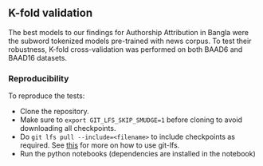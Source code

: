 ## K-fold validation

The best models to our findings for Authorship Attribution in Bangla were the subword tokenized models pre-trained with news corpus. To test their robustness, K-fold cross-validation was performed on both BAAD6 and BAAD16 datasets.

### Reproducibility
To reproduce the tests:
- Clone the repository.
- Make sure to `export GIT_LFS_SKIP_SMUDGE=1` before cloning to avoid downloading all checkpoints.
- Do `git lfs pull --include=<filename>` to include checkpoints as required. See [this](https://sabicalija.github.io/git-lfs-intro/) for more on how to use git-lfs.
- Run the python notebooks (dependencies are installed in the notebook)